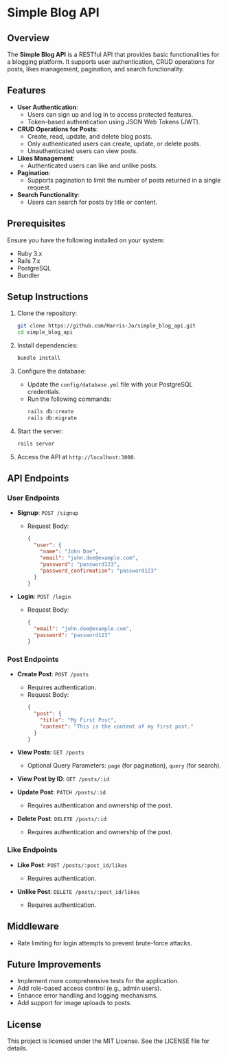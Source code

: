 # Simple Blog API

## Overview
The **Simple Blog API** is a RESTful API that provides basic functionalities for a blogging platform. It supports user authentication, CRUD operations for posts, likes management, pagination, and search functionality.

## Features

- **User Authentication**:
  - Users can sign up and log in to access protected features.
  - Token-based authentication using JSON Web Tokens (JWT).
- **CRUD Operations for Posts**:
  - Create, read, update, and delete blog posts.
  - Only authenticated users can create, update, or delete posts.
  - Unauthenticated users can view posts.
- **Likes Management**:
  - Authenticated users can like and unlike posts.
- **Pagination**:
  - Supports pagination to limit the number of posts returned in a single request.
- **Search Functionality**:
  - Users can search for posts by title or content.

## Prerequisites

Ensure you have the following installed on your system:

- Ruby 3.x
- Rails 7.x
- PostgreSQL
- Bundler

## Setup Instructions

1. Clone the repository:
   ```bash
   git clone https://github.com/Harris-Jo/simple_blog_api.git
   cd simple_blog_api
   ```

2. Install dependencies:
   ```bash
   bundle install
   ```

3. Configure the database:
   - Update the `config/database.yml` file with your PostgreSQL credentials.
   - Run the following commands:
     ```bash
     rails db:create
     rails db:migrate
     ```

4. Start the server:
   ```bash
   rails server
   ```

5. Access the API at `http://localhost:3000`.

## API Endpoints

### User Endpoints

- **Signup**: `POST /signup`
  - Request Body:
    ```json
    {
      "user": {
        "name": "John Doe",
        "email": "john.doe@example.com",
        "password": "password123",
        "password_confirmation": "password123"
      }
    }
    ```

- **Login**: `POST /login`
  - Request Body:
    ```json
    {
      "email": "john.doe@example.com",
      "password": "password123"
    }
    ```

### Post Endpoints

- **Create Post**: `POST /posts`
  - Requires authentication.
  - Request Body:
    ```json
    {
      "post": {
        "title": "My First Post",
        "content": "This is the content of my first post."
      }
    }
    ```

- **View Posts**: `GET /posts`
  - Optional Query Parameters: `page` (for pagination), `query` (for search).

- **View Post by ID**: `GET /posts/:id`

- **Update Post**: `PATCH /posts/:id`
  - Requires authentication and ownership of the post.

- **Delete Post**: `DELETE /posts/:id`
  - Requires authentication and ownership of the post.

### Like Endpoints

- **Like Post**: `POST /posts/:post_id/likes`
  - Requires authentication.

- **Unlike Post**: `DELETE /posts/:post_id/likes`
  - Requires authentication.

## Middleware

- Rate limiting for login attempts to prevent brute-force attacks.

## Future Improvements

- Implement more comprehensive tests for the application.
- Add role-based access control (e.g., admin users).
- Enhance error handling and logging mechanisms.
- Add support for image uploads to posts.

## License

This project is licensed under the MIT License. See the LICENSE file for details.

